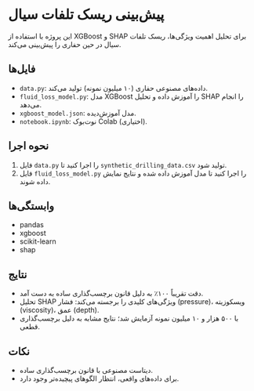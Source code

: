 # پیش‌بینی ریسک تلفات سیال

این پروژه با استفاده از XGBoost و SHAP برای تحلیل اهمیت ویژگی‌ها، ریسک تلفات سیال در حین حفاری را پیش‌بینی می‌کند.

## فایل‌ها
- `data.py`: داده‌های مصنوعی حفاری (۱۰ میلیون نمونه) تولید می‌کند.
- `fluid_loss_model.py`: مدل XGBoost را آموزش داده و تحلیل SHAP را انجام می‌دهد.
- `xgboost_model.json`: مدل آموزش‌دیده.
- `notebook.ipynb`: نوت‌بوک Colab (اختیاری).

## نحوه اجرا
1. فایل `data.py` را اجرا کنید تا `synthetic_drilling_data.csv` تولید شود.
2. فایل `fluid_loss_model.py` را اجرا کنید تا مدل آموزش داده شده و نتایج نمایش داده شوند.

## وابستگی‌ها
- pandas
- xgboost
- scikit-learn
- shap

## نتایج
- دقت تقریباً ۱۰۰٪ به دلیل قانون برچسب‌گذاری ساده به دست آمد.
- تحلیل SHAP ویژگی‌های کلیدی را برجسته می‌کند: فشار (pressure)، ویسکوزیته (viscosity)، عمق (depth).
- با ۵۰۰ هزار و ۱۰ میلیون نمونه آزمایش شد؛ نتایج مشابه به دلیل برچسب‌گذاری قطعی.

## نکات
- دیتاست مصنوعی با قانون برچسب‌گذاری ساده.
- برای داده‌های واقعی، انتظار الگوهای پیچیده‌تر وجود دارد.